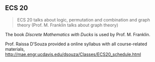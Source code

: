 ## ECS 20

> ECS 20 talks about logic, permutation and combination and graph theory (Prof. M. Franklin talks about graph theory)

The book *Discrete Mathematics with Ducks* is used by Prof. M. Franklin.

Prof. Raissa D’Souza provided a online syllabus with all course-related materials, http://mae.engr.ucdavis.edu/dsouza/Classes/ECS20_schedule.html